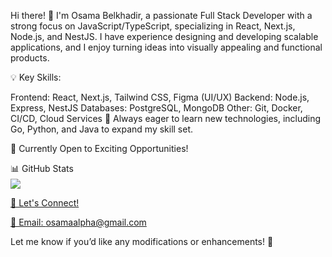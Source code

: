 Hi there! 👋
I'm Osama Belkhadir, a passionate Full Stack Developer with a strong focus on JavaScript/TypeScript, specializing in React, Next.js, Node.js, and NestJS. I have experience designing and developing scalable applications, and I enjoy turning ideas into visually appealing and functional products.

💡 Key Skills:

Frontend: React, Next.js, Tailwind CSS, Figma (UI/UX)
Backend: Node.js, Express, NestJS
Databases: PostgreSQL, MongoDB
Other: Git, Docker, CI/CD, Cloud Services
🚀 Always eager to learn new technologies, including Go, Python, and Java to expand my skill set.

📌 Currently Open to Exciting Opportunities!


📊 GitHub Stats
<br/>
<a href="https://github.com/osamabel?tab=repositories"> <img align="center" src="https://github-readme-stats.vercel.app/api/top-langs/?username=osamabel&theme=dark&layout=compact"/> </a> <a href="https://github.com/osamabel?tab=repositories"> 
<br/>

🔗 Let's Connect!

📧 Email: osamaalpha@gmail.com


Let me know if you’d like any modifications or enhancements! 🚀
